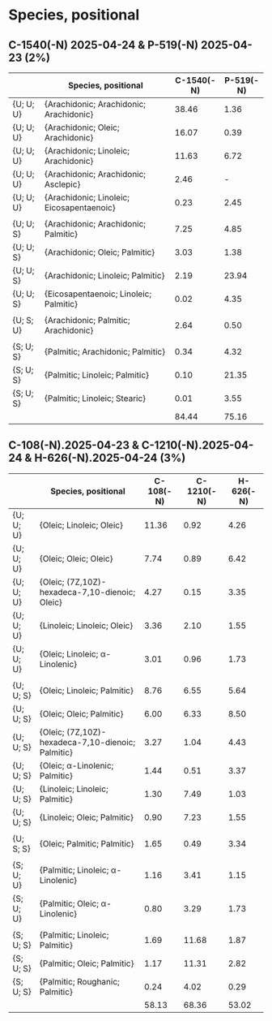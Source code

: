 # Species, positional

## C-1540(-N) 2025-04-24 & P-519(-N) 2025-04-23 (2%)

|           | Species, positional                       | C-1540(-N) | P-519(-N) |
| --------- | ----------------------------------------- | ---------- | --------- |
| {U; U; U} | {Arachidonic; Arachidonic; Arachidonic}   | 38.46      | 1.36      |
| {U; U; U} | {Arachidonic; Oleic; Arachidonic}         | 16.07      | 0.39      |
| {U; U; U} | {Arachidonic; Linoleic; Arachidonic}      | 11.63      | 6.72      |
| {U; U; U} | {Arachidonic; Arachidonic; Asclepic}      | 2.46       | -         |
| {U; U; U} | {Arachidonic; Linoleic; Eicosapentaenoic} | 0.23       | 2.45      |
|           |
| {U; U; S} | {Arachidonic; Arachidonic; Palmitic}      | 7.25       | 4.85      |
| {U; U; S} | {Arachidonic; Oleic; Palmitic}            | 3.03       | 1.38      |
| {U; U; S} | {Arachidonic; Linoleic; Palmitic}         | 2.19       | 23.94     |
| {U; U; S} | {Eicosapentaenoic; Linoleic; Palmitic}    | 0.02       | 4.35      |
|           |
| {U; S; U} | {Arachidonic; Palmitic; Arachidonic}      | 2.64       | 0.50      |
|           |
| {S; U; S} | {Palmitic; Arachidonic; Palmitic}         | 0.34       | 4.32      |
| {S; U; S} | {Palmitic; Linoleic; Palmitic}            | 0.10       | 21.35     |
| {S; U; S} | {Palmitic; Linoleic; Stearic}             | 0.01       | 3.55      |
|           |                                           | 84.44      | 75.16     |

## C-108(-N).2025-04-23 & C-1210(-N).2025-04-24 & H-626(-N).2025-04-24 (3%)

|           | Species, positional                               | C-108(-N) | C-1210(-N) | H-626(-N) |
| --------- | ------------------------------------------------- | --------- | ---------- | --------- |
| {U; U; U} | {Oleic; Linoleic; Oleic}                          | 11.36     | 0.92       | 4.26      |
| {U; U; U} | {Oleic; Oleic; Oleic}                             | 7.74      | 0.89       | 6.42      |
| {U; U; U} | {Oleic; (7Z,10Z)-hexadeca-7,10-dienoic; Oleic}    | 4.27      | 0.15       | 3.35      |
| {U; U; U} | {Linoleic; Linoleic; Oleic}                       | 3.36      | 2.10       | 1.55      |
| {U; U; U} | {Oleic; Linoleic; α-Linolenic}                    | 3.01      | 0.96       | 1.73      |
|           |
| {U; U; S} | {Oleic; Linoleic; Palmitic}                       | 8.76      | 6.55       | 5.64      |
| {U; U; S} | {Oleic; Oleic; Palmitic}                          | 6.00      | 6.33       | 8.50      |
| {U; U; S} | {Oleic; (7Z,10Z)-hexadeca-7,10-dienoic; Palmitic} | 3.27      | 1.04       | 4.43      |
| {U; U; S} | {Oleic; α-Linolenic; Palmitic}                    | 1.44      | 0.51       | 3.37      |
| {U; U; S} | {Linoleic; Linoleic; Palmitic}                    | 1.30      | 7.49       | 1.03      |
| {U; U; S} | {Linoleic; Oleic; Palmitic}                       | 0.90      | 7.23       | 1.55      |
|           |
| {U; S; S} | {Oleic; Palmitic; Palmitic}                       | 1.65      | 0.49       | 3.34      |
|           |
| {S; U; U} | {Palmitic; Linoleic; α-Linolenic}                 | 1.16      | 3.41       | 1.15      |
| {S; U; U} | {Palmitic; Oleic; α-Linolenic}                    | 0.80      | 3.29       | 1.73      |
|           |
| {S; U; S} | {Palmitic; Linoleic; Palmitic}                    | 1.69      | 11.68      | 1.87      |
| {S; U; S} | {Palmitic; Oleic; Palmitic}                       | 1.17      | 11.31      | 2.82      |
| {S; U; S} | {Palmitic; Roughanic; Palmitic}                   | 0.24      | 4.02       | 0.29      |
|           |                                                   | 58.13     | 68.36      | 53.02     |
